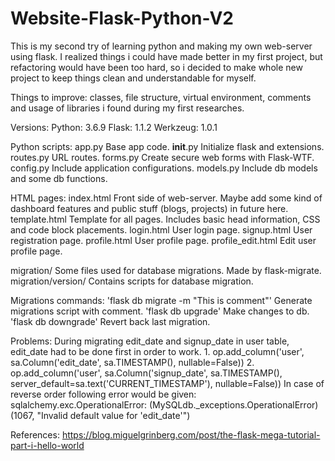# Website-Flask-Python-V2

This is my second try of learning python and making my own web-server using flask.
I realized things i could have made better in my first project, but refactoring would have been too hard, so i decided to make whole new project to keep things clean and understandable for myself.

Things to improve: classes, file structure, virtual environment, comments and usage of libraries i found during my first researches.

Versions:
Python:   3.6.9
Flask:    1.1.2
Werkzeug: 1.0.1


Python scripts:
app.py              Base app code.
__init__.py         Initialize flask and extensions.
routes.py           URL routes.
forms.py            Create secure web forms with Flask-WTF.
config.py           Include application configurations.
models.py           Include db models and some db functions.


HTML pages:
index.html          Front side of web-server. Maybe add some kind of dashboard features and public stuff (blogs, projects) in future here.
template.html       Template for all pages. Includes basic head information, CSS and code block placements.
login.html          User login page.
signup.html         User registration page.
profile.html        User profile page.
profile_edit.html   Edit user profile page.


migration/          Some files used for database migrations. Made by flask-migrate.
migration/version/  Contains scripts for database migration.


Migrations commands:
    'flask db migrate -m "This is comment"'     Generate migrations script with comment.
    'flask db upgrade'                          Make changes to db.
    'flask db downgrade'                        Revert back last migration.


Problems:
    During migrating edit_date and signup_date in user table, edit_date had to be done first in order to work.
    1. op.add_column('user', sa.Column('edit_date', sa.TIMESTAMP(), nullable=False))
    2. op.add_column('user', sa.Column('signup_date', sa.TIMESTAMP(), server_default=sa.text('CURRENT_TIMESTAMP'), nullable=False))
    In case of reverse order following error would be given:
    sqlalchemy.exc.OperationalError: (MySQLdb._exceptions.OperationalError) (1067, "Invalid default value for 'edit_date'")


References:
https://blog.miguelgrinberg.com/post/the-flask-mega-tutorial-part-i-hello-world
